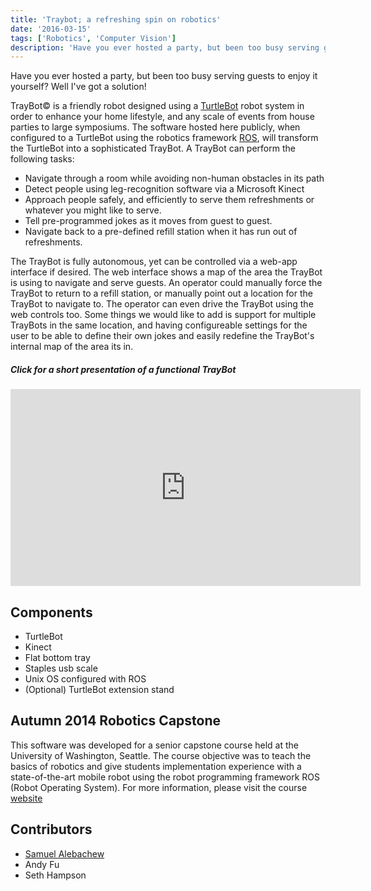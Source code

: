 ```yaml
---
title: 'Traybot; a refreshing spin on robotics'
date: '2016-03-15'
tags: ['Robotics', 'Computer Vision']
description: 'Have you ever hosted a party, but been too busy serving guests to enjoy it yourself?'
---
```


Have you ever hosted a party, but been too busy serving guests to enjoy it yourself?
Well I've got a solution!

TrayBot&copy; is a friendly robot designed using a [TurtleBot](http://www.turtlebot.com/)
robot system in order to enhance your home lifestyle, and any scale of events from house
parties to large symposiums. The software hosted here publicly, when configured to a
TurtleBot using the robotics framework [ROS](http://wiki.ros.org/), will transform the
TurtleBot into a sophisticated TrayBot. A TrayBot can perform the following tasks:

- Navigate through a room while avoiding non-human obstacles in its path
- Detect people using leg-recognition software via a Microsoft Kinect
- Approach people safely, and efficiently to serve them refreshments or whatever you might like to serve.
- Tell pre-programmed jokes as it moves from guest to guest.
- Navigate back to a pre-defined refill station when it has run out of refreshments.

The TrayBot is fully autonomous, yet can be controlled via a web-app interface if desired.
The web interface shows a map of the area the TrayBot is using to navigate and serve guests.
An operator could manually force the TrayBot to return to a refill station,
or manually point out a location for the TrayBot to navigate to.
The operator can even drive the TrayBot using the web controls too.
Some things we would like to add is support for multiple TrayBots in the same location, and
having configureable settings for the user to be able to define their own jokes and easily
redefine the TrayBot's internal map of the area its in.

##### Click for a short presentation of a functional TrayBot

<iframe alt="TrayBot Presentation" width="560" height="315" src="https://www.youtube.com/embed/yKJAJsvxj6k" frameborder="0" allowfullscreen></iframe>

## Components

- TurtleBot
- Kinect
- Flat bottom tray
- Staples usb scale
- Unix OS configured with ROS
- (Optional) TurtleBot extension stand

## Autumn 2014 Robotics Capstone

This software was developed for a senior capstone course held at the
University of Washington, Seattle. The course objective was to teach the basics
of robotics and give students implementation experience with a state-of-the-art
mobile robot using the robot programming framework ROS (Robot Operating System).
For more information, please visit the course [website](https://sites.google.com/site/cse481au14/)

## Contributors

- [Samuel Alebachew](https://www.samuelale.com)
- Andy Fu
- Seth Hampson
